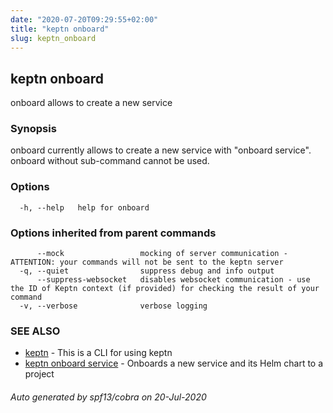 ```yaml
---
date: "2020-07-20T09:29:55+02:00"
title: "keptn onboard"
slug: keptn_onboard
---
```

## keptn onboard

onboard allows to create a new service

### Synopsis

onboard currently allows to create a new service with "onboard service". onboard without sub-command cannot be used.

### Options

```
  -h, --help   help for onboard
```

### Options inherited from parent commands

```
      --mock                 mocking of server communication - ATTENTION: your commands will not be sent to the keptn server
  -q, --quiet                suppress debug and info output
      --suppress-websocket   disables websocket communication - use the ID of Keptn context (if provided) for checking the result of your command
  -v, --verbose              verbose logging
```

### SEE ALSO

* [keptn](../keptn/)	 - This is a CLI for using keptn
* [keptn onboard service](../keptn_onboard_service/)	 - Onboards a new service and its Helm chart to a project

###### Auto generated by spf13/cobra on 20-Jul-2020
